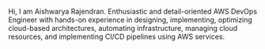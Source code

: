 Hi, I am Aishwarya Rajendran. Enthusiastic and detail-oriented AWS DevOps Engineer with hands-on experience in designing, implementing, optimizing cloud-based architectures, automating infrastructure, managing cloud resources, and implementing CI/CD pipelines using AWS services.

<!---
Aishwarya165/Aishwarya165 is a ✨ special ✨ repository because its `README.md` (this file) appears on your GitHub profile.
You can click the Preview link to take a look at your changes.
--->
